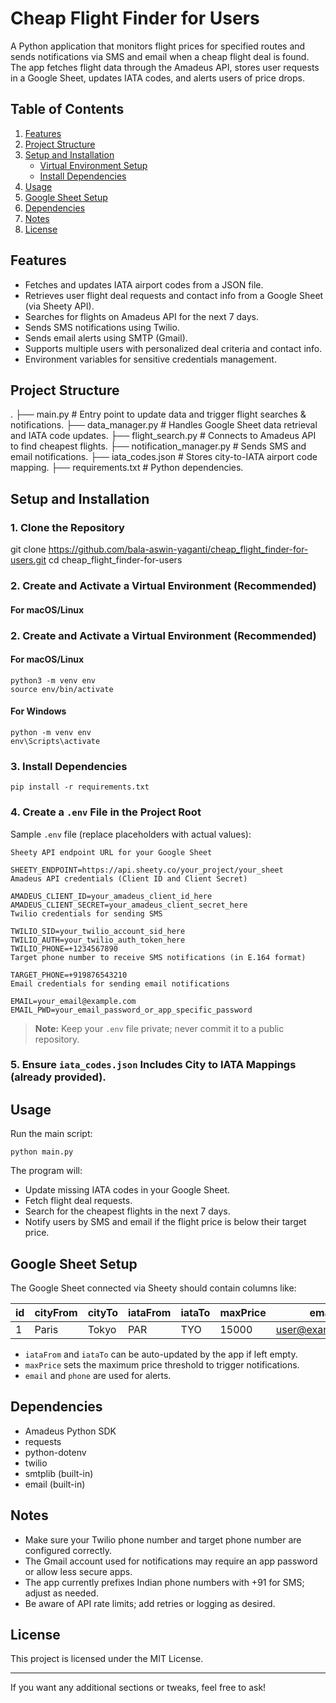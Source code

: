 # Cheap Flight Finder for Users

A Python application that monitors flight prices for specified routes and sends notifications via SMS and email when a cheap flight deal is found. The app fetches flight data through the Amadeus API, stores user requests in a Google Sheet, updates IATA codes, and alerts users of price drops.

## Table of Contents

1. [Features](#features)
2. [Project Structure](#project-structure)
3. [Setup and Installation](#setup-and-installation)
    - [Virtual Environment Setup](#virtual-environment-setup)
    - [Install Dependencies](#install-dependencies)
4. [Usage](#usage)
5. [Google Sheet Setup](#google-sheet-setup)
6. [Dependencies](#dependencies)
7. [Notes](#notes)
8. [License](#license)

## Features

- Fetches and updates IATA airport codes from a JSON file.
- Retrieves user flight deal requests and contact info from a Google Sheet (via Sheety API).
- Searches for flights on Amadeus API for the next 7 days.
- Sends SMS notifications using Twilio.
- Sends email alerts using SMTP (Gmail).
- Supports multiple users with personalized deal criteria and contact info.
- Environment variables for sensitive credentials management.

## Project Structure

.
├── main.py # Entry point to update data and trigger flight searches & notifications.
├── data_manager.py # Handles Google Sheet data retrieval and IATA code updates.
├── flight_search.py # Connects to Amadeus API to find cheapest flights.
├── notification_manager.py # Sends SMS and email notifications.
├── iata_codes.json # Stores city-to-IATA airport code mapping.
├── requirements.txt # Python dependencies.

## Setup and Installation

### 1. Clone the Repository

git clone https://github.com/bala-aswin-yaganti/cheap_flight_finder-for-users.git
cd cheap_flight_finder-for-users

### 2. Create and Activate a Virtual Environment (Recommended)

#### For macOS/Linux


### 2. Create and Activate a Virtual Environment (Recommended)

#### For macOS/Linux

    python3 -m venv env
    source env/bin/activate

#### For Windows
    
    python -m venv env
    env\Scripts\activate


### 3. Install Dependencies

    pip install -r requirements.txt


### 4. Create a `.env` File in the Project Root

Sample `.env` file (replace placeholders with actual values):

    Sheety API endpoint URL for your Google Sheet
    
    SHEETY_ENDPOINT=https://api.sheety.co/your_project/your_sheet
    Amadeus API credentials (Client ID and Client Secret)
    
    AMADEUS_CLIENT_ID=your_amadeus_client_id_here
    AMADEUS_CLIENT_SECRET=your_amadeus_client_secret_here
    Twilio credentials for sending SMS
    
    TWILIO_SID=your_twilio_account_sid_here
    TWILIO_AUTH=your_twilio_auth_token_here
    TWILIO_PHONE=+1234567890
    Target phone number to receive SMS notifications (in E.164 format)
    
    TARGET_PHONE=+919876543210
    Email credentials for sending email notifications
    
    EMAIL=your_email@example.com
    EMAIL_PWD=your_email_password_or_app_specific_password


> **Note:** Keep your `.env` file private; never commit it to a public repository.

### 5. Ensure `iata_codes.json` Includes City to IATA Mappings (already provided).

## Usage

Run the main script:

    python main.py


The program will:

- Update missing IATA codes in your Google Sheet.
- Fetch flight deal requests.
- Search for the cheapest flights in the next 7 days.
- Notify users by SMS and email if the flight price is below their target price.

## Google Sheet Setup

The Google Sheet connected via Sheety should contain columns like:

| id | cityFrom | cityTo | iataFrom | iataTo | maxPrice | email             | phone       |
|----|----------|--------|----------|--------|----------|-------------------|-------------|
| 1  | Paris    | Tokyo  | PAR      | TYO    | 15000    | user@example.com  | 9876543210  |

- `iataFrom` and `iataTo` can be auto-updated by the app if left empty.
- `maxPrice` sets the maximum price threshold to trigger notifications.
- `email` and `phone` are used for alerts.

## Dependencies

- Amadeus Python SDK
- requests
- python-dotenv
- twilio
- smtplib (built-in)
- email (built-in)

## Notes

- Make sure your Twilio phone number and target phone number are configured correctly.
- The Gmail account used for notifications may require an app password or allow less secure apps.
- The app currently prefixes Indian phone numbers with +91 for SMS; adjust as needed.
- Be aware of API rate limits; add retries or logging as desired.

## License

This project is licensed under the MIT License.

---

If you want any additional sections or tweaks, feel free to ask!
